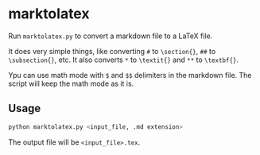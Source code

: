 # marktolatex

Run `marktolatex.py` to convert a markdown file to a LaTeX file. 

It does very simple things, like converting `#` to `\section{}`, `##` to `\subsection{}`, etc. It also converts `*` to `\textit{}` and `**` to `\textbf{}`.

Ypu can use math mode with `$` and `$$` delimiters in the markdown file. The script will keep the math mode as it is.

## Usage

```bash
python marktolatex.py <input_file, .md extension>
```

The output file will be `<input_file>.tex`.
